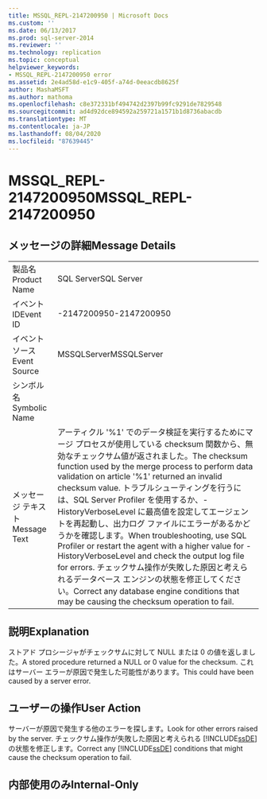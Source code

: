 ```yaml
---
title: MSSQL_REPL-2147200950 | Microsoft Docs
ms.custom: ''
ms.date: 06/13/2017
ms.prod: sql-server-2014
ms.reviewer: ''
ms.technology: replication
ms.topic: conceptual
helpviewer_keywords:
- MSSQL_REPL-2147200950 error
ms.assetid: 2e4ad58d-e1c9-405f-a74d-0eeacdb8625f
author: MashaMSFT
ms.author: mathoma
ms.openlocfilehash: c8e372331bf494742d2397b99fc9291de7829548
ms.sourcegitcommit: ad4d92dce894592a259721a1571b1d8736abacdb
ms.translationtype: MT
ms.contentlocale: ja-JP
ms.lasthandoff: 08/04/2020
ms.locfileid: "87639445"
---
```

# <a name="mssql_repl-2147200950"></a><span data-ttu-id="b0f3f-102">MSSQL_REPL-2147200950</span><span class="sxs-lookup"><span data-stu-id="b0f3f-102">MSSQL_REPL-2147200950</span></span>
    
## <a name="message-details"></a><span data-ttu-id="b0f3f-103">メッセージの詳細</span><span class="sxs-lookup"><span data-stu-id="b0f3f-103">Message Details</span></span>  
  
|||  
|-|-|  
|<span data-ttu-id="b0f3f-104">製品名</span><span class="sxs-lookup"><span data-stu-id="b0f3f-104">Product Name</span></span>|<span data-ttu-id="b0f3f-105">SQL Server</span><span class="sxs-lookup"><span data-stu-id="b0f3f-105">SQL Server</span></span>|  
|<span data-ttu-id="b0f3f-106">イベント ID</span><span class="sxs-lookup"><span data-stu-id="b0f3f-106">Event ID</span></span>|<span data-ttu-id="b0f3f-107">-2147200950</span><span class="sxs-lookup"><span data-stu-id="b0f3f-107">-2147200950</span></span>|  
|<span data-ttu-id="b0f3f-108">イベント ソース</span><span class="sxs-lookup"><span data-stu-id="b0f3f-108">Event Source</span></span>|<span data-ttu-id="b0f3f-109">MSSQLServer</span><span class="sxs-lookup"><span data-stu-id="b0f3f-109">MSSQLServer</span></span>|  
|<span data-ttu-id="b0f3f-110">シンボル名</span><span class="sxs-lookup"><span data-stu-id="b0f3f-110">Symbolic Name</span></span>||  
|<span data-ttu-id="b0f3f-111">メッセージ テキスト</span><span class="sxs-lookup"><span data-stu-id="b0f3f-111">Message Text</span></span>|<span data-ttu-id="b0f3f-112">アーティクル '%1' でのデータ検証を実行するためにマージ プロセスが使用している checksum 関数から、無効なチェックサム値が返されました。</span><span class="sxs-lookup"><span data-stu-id="b0f3f-112">The checksum function used by the merge process to perform data validation on article '%1' returned an invalid checksum value.</span></span> <span data-ttu-id="b0f3f-113">トラブルシューティングを行うには、SQL Server Profiler を使用するか、-HistoryVerboseLevel に最高値を設定してエージェントを再起動し、出力ログ ファイルにエラーがあるかどうかを確認します。</span><span class="sxs-lookup"><span data-stu-id="b0f3f-113">When troubleshooting, use SQL Profiler or restart the agent with a higher value for -HistoryVerboseLevel and check the output log file for errors.</span></span> <span data-ttu-id="b0f3f-114">チェックサム操作が失敗した原因と考えられるデータベース エンジンの状態を修正してください。</span><span class="sxs-lookup"><span data-stu-id="b0f3f-114">Correct any database engine conditions that may be causing the checksum operation to fail.</span></span>|  
  
## <a name="explanation"></a><span data-ttu-id="b0f3f-115">説明</span><span class="sxs-lookup"><span data-stu-id="b0f3f-115">Explanation</span></span>  
 <span data-ttu-id="b0f3f-116">ストアド プロシージャがチェックサムに対して NULL または 0 の値を返しました。</span><span class="sxs-lookup"><span data-stu-id="b0f3f-116">A stored procedure returned a NULL or 0 value for the checksum.</span></span> <span data-ttu-id="b0f3f-117">これはサーバー エラーが原因で発生した可能性があります。</span><span class="sxs-lookup"><span data-stu-id="b0f3f-117">This could have been caused by a server error.</span></span>  
  
## <a name="user-action"></a><span data-ttu-id="b0f3f-118">ユーザーの操作</span><span class="sxs-lookup"><span data-stu-id="b0f3f-118">User Action</span></span>  
 <span data-ttu-id="b0f3f-119">サーバーが原因で発生する他のエラーを探します。</span><span class="sxs-lookup"><span data-stu-id="b0f3f-119">Look for other errors raised by the server.</span></span> <span data-ttu-id="b0f3f-120">チェックサム操作が失敗した原因と考えられる [!INCLUDE[ssDE](../../includes/ssde-md.md)] の状態を修正します。</span><span class="sxs-lookup"><span data-stu-id="b0f3f-120">Correct any [!INCLUDE[ssDE](../../includes/ssde-md.md)] conditions that might cause the checksum operation to fail.</span></span>  
  
## <a name="internal-only"></a><span data-ttu-id="b0f3f-121">内部使用のみ</span><span class="sxs-lookup"><span data-stu-id="b0f3f-121">Internal-Only</span></span>  
  
